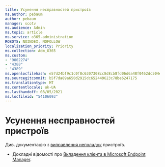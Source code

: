 ```yaml
---
title: Усунення несправностей пристроїв
ms.author: pebaum
author: pebaum
manager: scotv
ms.audience: Admin
ms.topic: article
ms.service: o365-administration
ROBOTS: NOINDEX, NOFOLLOW
localization_priority: Priority
ms.collection: Adm_O365
ms.custom:
- "9002274"
- "4388"
- "4389"
ms.openlocfilehash: e57d24bf9c1c0f8c6307308cc8d8cb8fd06d6a48f0462dc504e0f54eb2844718
ms.sourcegitcommit: b5f7da89a650d2915dc652449623c78be6247175
ms.translationtype: MT
ms.contentlocale: uk-UA
ms.lasthandoff: 08/05/2021
ms.locfileid: "54106093"
---
```

# <a name="troubleshoot-device-actions"></a>Усунення несправностей пристроїв

Див. документацію з [виправлення неполадок](https://docs.microsoft.com/configmgr/tenant-attach/technical-reference) пристроїв.

- Докладні відомості про [Вкладення клієнта в Microsoft Endpoint Manager](https://docs.microsoft.com/configmgr/tenant-attach/).
